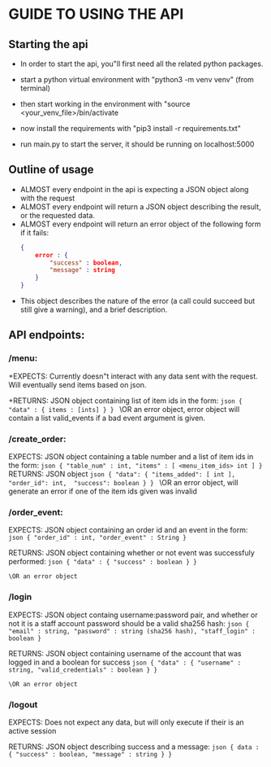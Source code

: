 # GUIDE TO USING THE API

## Starting the api

- In order to start the api, you"ll first need all the related python packages.

- start a python virtual environment with "python3 -m venv venv" (from terminal)

- then start working in the environment with "source <your_venv_file>/bin/activate

- now install the requirements with "pip3 install -r requirements.txt"

- run main.py to start the server, it should be running on localhost:5000

## Outline of usage
- ALMOST every endpoint in the api is expecting a JSON object along with the request
- ALMOST every endpoint will return a JSON object describing the result, or the requested data.
- ALMOST every endpoint will return an error object of the following form if it fails:
	```json
	{
		error : {
			"success" : boolean,
			"message" : string
		}
	} 
	```
- This object describes the nature of the error (a call could succeed but still give a warning), and a brief description.

## API endpoints:

### /menu:
+EXPECTS: Currently doesn"t interact with any data sent with the request. Will eventually send items
	based on json.

+RETURNS: JSON object containing list of item ids in the form:
	```json
	{
		"data" : {
			items : [ints]
		}
	}
	```
	\OR an error object, error object will contain a list valid_events if a bad event argument is given.

### /create\_order:
EXPECTS: JSON object containing a table number and a list of item ids in the form:
	```json
	{
		"table_num" : int,
		"items" : [
			<menu_item_ids> int
		]
	}
	```
RETURNS: JSON object 
	```json
	{
  		"data": {
    		"items_added": [
      			int
   			], 
    		"order_id": int, 
    		"success": boolean
  		}
	}
 	```
	\OR an error object, will generate an error if one of the item ids given was invalid

### /order\_event:
EXPECTS: JSON object containing an order id and an event in the form:
	```json
	{
		"order_id" : int,
		"order_event" : String
	}
	```

RETURNS: JSON object containing whether or not event was successfuly performed:
	```json
	{
		"data" : {
			"success" : boolean
		}
	}
	```

	\OR an error object

### /login
EXPECTS: JSON object containg username:password pair, and whether or not it is a staff account password 
should be a valid sha256 hash:
	```json
	{
		"email" : string,
		"password" : string (sha256 hash),
		"staff_login" : boolean
	}
	```

RETURNS: JSON object containing username of the account that was logged in and a boolean for success 
	```json
	{
		"data" : {
			"username" : string,
			"valid_credentials" : boolean
		}
	}
	```

	\OR an error object

### /logout
EXPECTS: Does not expect any data, but will only execute if their is an active session

RETURNS: JSON object describing success and a message:
	```json
	{
		data : {
			"success" : boolean,
			"message" : string
		}
	}
	```
